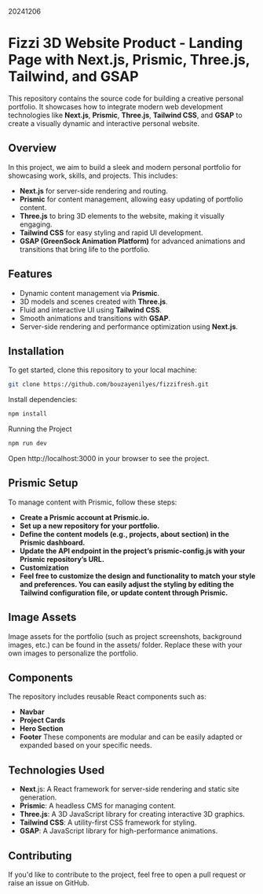 20241206

# Fizzi 3D Website Product - Landing Page with Next.js, Prismic, Three.js, Tailwind, and GSAP

This repository contains the source code for building a creative personal portfolio. It showcases how to integrate modern web development technologies like **Next.js**, **Prismic**, **Three.js**, **Tailwind CSS**, and **GSAP** to create a visually dynamic and interactive personal website.

## Overview

In this project, we aim to build a sleek and modern personal portfolio for showcasing work, skills, and projects. This includes:
- **Next.js** for server-side rendering and routing.
- **Prismic** for content management, allowing easy updating of portfolio content.
- **Three.js** to bring 3D elements to the website, making it visually engaging.
- **Tailwind CSS** for easy styling and rapid UI development.
- **GSAP (GreenSock Animation Platform)** for advanced animations and transitions that bring life to the portfolio.

## Features

- Dynamic content management via **Prismic**.
- 3D models and scenes created with **Three.js**.
- Fluid and interactive UI using **Tailwind CSS**.
- Smooth animations and transitions with **GSAP**.
- Server-side rendering and performance optimization using **Next.js**.

## Installation

To get started, clone this repository to your local machine:

```bash
git clone https://github.com/bouzayenilyes/fizzifresh.git
```
Install dependencies:

```bash 
npm install
```
Running the Project

```bash 
npm run dev
```
Open http://localhost:3000 in your browser to see the project.

## Prismic Setup
To manage content with Prismic, follow these steps:

- **Create a Prismic account at Prismic.io.**
- **Set up a new repository for your portfolio.**
- **Define the content models (e.g., projects, about section) in the Prismic dashboard.**
- **Update the API endpoint in the project’s prismic-config.js with your Prismic repository’s URL.**
- **Customization**
- **Feel free to customize the design and functionality to match your style and preferences. You can easily adjust the styling by editing the Tailwind configuration file, or update content through Prismic.**

## Image Assets
Image assets for the portfolio (such as project screenshots, background images, etc.) can be found in the assets/ folder. Replace these with your own images to personalize the portfolio.

## Components
The repository includes reusable React components such as:

- **Navbar**
- **Project Cards**
- **Hero Section**
- **Footer**
These components are modular and can be easily adapted or expanded based on your specific needs.

## Technologies Used
- **Next**.js: A React framework for server-side rendering and static site generation.
- **Prismic**: A headless CMS for managing content.
- **Three.js**: A 3D JavaScript library for creating interactive 3D graphics.
- **Tailwind CSS**: A utility-first CSS framework for styling.
- **GSAP**: A JavaScript library for high-performance animations.
## Contributing
If you'd like to contribute to the project, feel free to open a pull request or raise an issue on GitHub.

